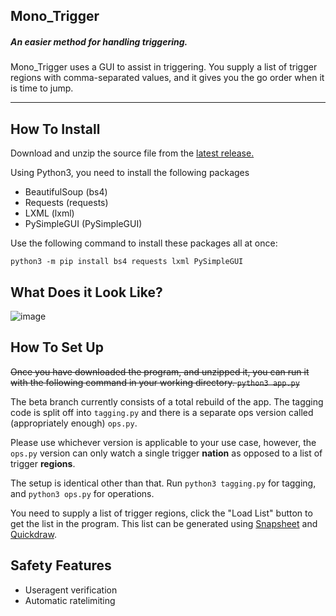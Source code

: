 ## Mono_Trigger

##### An easier method for handling triggering.

Mono_Trigger uses a GUI to assist in triggering. You supply a list of trigger regions with comma-separated values, and it gives you the go order when it is time to jump.

***
## How To Install
Download and unzip the source file from the [latest release.](https://github.com/AavHRF/mono_trigger/releases/tag/v1.0.0a)

Using Python3, you need to install the following packages
* BeautifulSoup (bs4)
* Requests (requests)
* LXML (lxml)
* PySimpleGUI (PySimpleGUI)

Use the following command to install these packages all at once:

```
python3 -m pip install bs4 requests lxml PySimpleGUI
```

## What Does it Look Like?
![image](https://user-images.githubusercontent.com/65682563/91416179-e0a9ed00-e803-11ea-9477-ba4b94e80924.png)

## How To Set Up
~~Once you have downloaded the program, and unzipped it, you can run it with the following command in your working directory. `python3 app.py`~~

The beta branch currently consists of a total rebuild of the app. The tagging code is split off into `tagging.py` and there is a separate ops version called (appropriately enough) `ops.py`.

Please use whichever version is applicable to your use case, however, the `ops.py` version can only watch a single trigger __nation__ as opposed to a list of trigger __regions__.

The setup is identical other than that. Run `python3 tagging.py` for tagging, and `python3 ops.py` for operations.

You need to supply a list of trigger regions, click the "Load List" button to get the list in the program. This list can be generated using [Snapsheet](https://aavhrf.github.io/webtrigger/snapsheet.html) and [Quickdraw](https://aavhrf.github.io/webtrigger/quickdraw.html).


## Safety Features
* Useragent verification
* Automatic ratelimiting
